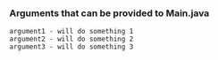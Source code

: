 ### Arguments that can be provided to Main.java
```
argument1 - will do something 1
argument2 - will do something 2
argument3 - will do something 3
```